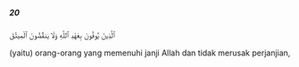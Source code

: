 ##### 20

<span class="ayah">ٱلَّذِينَ يُوفُونَ بِعَهْدِ ٱللَّهِ وَلَا يَنقُضُونَ ٱلْمِيثَٰقَ</span>

<span class="ayah_translation">(yaitu) orang-orang yang memenuhi janji Allah dan tidak merusak perjanjian,</span>
